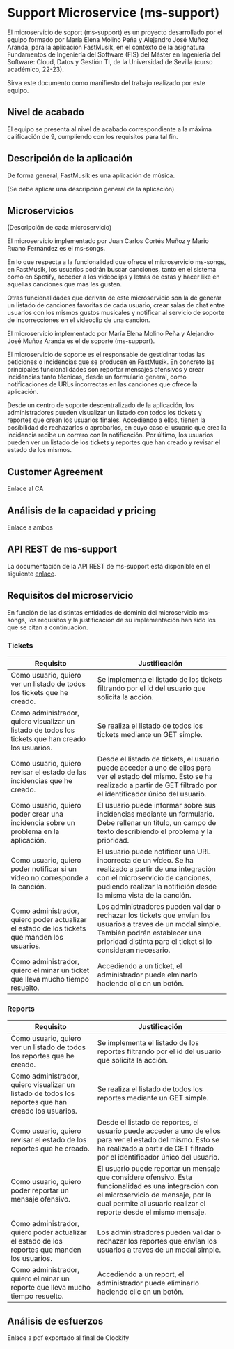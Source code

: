 # Support Microservice (ms-support)

El microservicio de soport (ms-support) es un proyecto desarrollado por el equipo formado por María Elena Molino Peña y Alejandro José Muñoz Aranda, para la aplicación FastMusik, en el contexto de la asignatura Fundamentos de Ingeniería del Software (FIS) del Máster en Ingeniería del Software: Cloud, Datos y Gestión TI, de la Universidad de Sevilla (curso académico, 22-23).

Sirva este documento como manifiesto del trabajo realizado por este equipo.

## Nivel de acabado

El equipo se presenta al nivel de acabado correspondiente a la máxima calificación de 9, cumpliendo con los requisitos para tal fin.

## Descripción de la aplicación

De forma general, FastMusik es una aplicación de música.

(Se debe aplicar una descripción general de la aplicación)

## Microservicios

(Descripción de cada microservicio)

El microservicio implementado por Juan Carlos Cortés Muñoz y Mario Ruano Fernández es el ms-songs.

En lo que respecta a la funcionalidad que ofrece el microservicio ms-songs, en FastMusik, los usuarios podrán buscar canciones, tanto en el sistema como en Spotify, acceder a los videoclips y letras de estas y hacer like en aquellas canciones que más les gusten.

Otras funcionalidades que derivan de este microservicio son la de generar un listado de canciones favoritas de cada usuario, crear salas de chat entre usuarios con los mismos gustos musicales y notificar al servicio de soporte de incorrecciones en el videoclip de una canción.

El microservicio implementado por María Elena Molino Peña y Alejandro José Muñoz Aranda es el de soporte (ms-support).

El microservicio de soporte es el responsable de gestioinar todas las peticiones o incidencias que se producen en FastMusik. En concreto las principales funcionalidades son reportar mensajes ofensivos y crear incidencias tanto técnicas, desde un formulario general, como notificaciones de URLs incorrectas en las canciones que ofrece la aplicación.

Desde un centro de soporte descentralizado de la aplicación, los administradores pueden visualizar un listado con todos los tickets y reportes que crean los usuarios finales. Accediendo a ellos, tienen la posibilidad de rechazarlos o aprobarlos, en cuyo caso el usuario que crea la incidencia recibe un correro con la notificación. Por último, los usuarios pueden ver un listado de los tickets y reportes que han creado y revisar el estado de los mismos.

## Customer Agreement

Enlace al CA

## Análisis de la capacidad y pricing

Enlace a ambos

## API REST de ms-support

La documentación de la API REST de ms-support está disponible en el siguiente [enlace](https://support-fastmusik-marmolpen3.cloud.okteto.net/docs/).

## Requisitos del microservicio

En función de las distintas entidades de dominio del microservicio ms-songs, los requisitos y la justificación de su implementación han sido los que se citan a continuación.

### Tickets
| Requisito | Justificación |
|--------|----------|
|Como usuario, quiero ver un listado de todos los tickets que he creado.|Se implementa el listado de los tickets filtrando por el id del usuario que solicita la acción.|
|Como administrador, quiero visualizar un listado de todos los tickets que han creado los usuarios.|Se realiza el listado de todos los tickets mediante un GET simple.|
|Como usuario, quiero revisar el estado de las incidencias que he creado.|Desde el listado de tickets, el usuario puede acceder a uno de ellos para ver el estado del mismo. Esto se ha realizado a partir de GET filtrado por el identificador único del usuario.|
|Como usuario, quiero poder crear una incidencia sobre un problema en la aplicación.| El usuario puede informar sobre sus incidencias mediante un formulario. Debe rellenar un título, un campo de texto describiendo el problema y la prioridad.|
|Como usuario, quiero poder notificar si un vídeo no corresponde a la canción.| El usuario puede notificar una URL incorrecta de un vídeo. Se ha realizado a partir de una integración con el microservicio de canciones, pudiendo realizar la notifición desde la misma vista de la canción. |
|Como administrador, quiero poder actualizar el estado de los tickets que manden los usuarios.|Los administradores pueden validar o rechazar los tickets que envían los usuarios a traves de un modal simple. También podrán establecer una prioridad distinta para el ticket si lo consideran necesario.|
|Como administrador, quiero eliminar un ticket que lleva mucho tiempo resuelto.|Accediendo a un ticket, el administrador puede elminarlo haciendo clic en un botón.|

### Reports
| Requisito | Justificación |
|--------|----------|
|Como usuario, quiero ver un listado de todos los reportes que he creado.|Se implementa el listado de los reportes filtrando por el id del usuario que solicita la acción.|
|Como administrador, quiero visualizar un listado de todos los reportes que han creado los usuarios.|Se realiza el listado de todos los reportes mediante un GET simple.|
|Como usuario, quiero revisar el estado de los reportes que he creado.|Desde el listado de reportes, el usuario puede acceder a uno de ellos para ver el estado del mismo. Esto se ha realizado a partir de GET filtrado por el identificador único del usuario.|
|Como usuario, quiero poder reportar un mensaje ofensivo.| El usuario puede reportar un mensaje que considere ofensivo. Esta funcionalidad es una integración con el microservicio de mensaje, por la cual permite al usuario realizar el reporte desde el mismo mensaje.|
|Como administrador, quiero poder actualizar el estado de los reportes que manden los usuarios.|Los administradores pueden validar o rechazar los reportes que envían los usuarios a traves de un modal simple.|
|Como administrador, quiero eliminar un reporte que lleva mucho tiempo resuelto.|Accediendo a un report, el administrador puede eliminarlo haciendo clic en un botón.|

## Análisis de esfuerzos

Enlace a pdf exportado al final de Clockify

